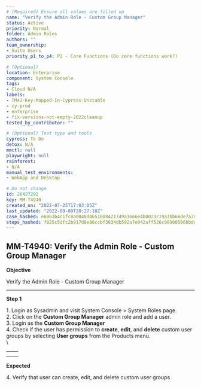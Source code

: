 ```yaml
---
# (Required) Ensure all values are filled up
name: "Verify the Admin Role - Custom Group Manager"
status: Active
priority: Normal
folder: Admin Roles
authors: ""
team_ownership: 
- Suite Users
priority_p1_to_p4: P2 - Core Functions (Do core functions work?)

# (Optional)
location: Enterprise
component: System Console
tags:
- Cloud N/A
labels: 
- TM4J-Key-Mapped-In-Cypress-Unstable
- cy-prod
- enterprise
- fix-versions-not-empty-2022cleanup
tested_by_contributor: ""

# (Optional) Test type and tools
cypress: To Do
detox: N/A
mmctl: null
playwright: null
rainforest: 
- N/A
manual_test_environments:
- WebApp and Desktop

# Do not change
id: 26427292
key: MM-T4940
created_on: "2022-07-25T17:03:05Z"
last_updated: "2022-09-09T20:27:18Z"
case_hashed: e6063b4c1fc8a0048d4651008421749a1666e4b0023c19a3bb66de7a70fadbe336f2c37c439d46dc54dff48197907b82
steps_hashed: f825c5dfc2b917d8e86ccbf3034db592a7e042aff526c98900506bbde68494c78ff6f287bd0331018efba3e53f9de786
---
```


<!-- (Auto-generated) Based on frontmatter's "key" and "name" -->

## MM-T4940: Verify the Admin Role - Custom Group Manager

**Objective**

Verify the Admin Role - Custom Group Manager

---

**Step 1**

1\. Login as Sysadmin and visit System Console > System Roles page.\
2\. Click on the **Custom Group Manager** admin role and add a user.\
3\. Login as the **Custom Group Manager**\
4\. Check if the user has permission to **create**, **edit**, and **delete** custom user groups by selecting **User groups** from the Products menu.\
\\

|   |   |
| - | - |
|   |   |
|   |   |

**Expected**

4\. Verify that user can create, edit, and delete custom user groups
